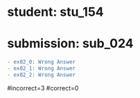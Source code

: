 # student: stu_154
# submission: sub_024

```diff
- ex02_0: Wrong Answer
- ex02_1: Wrong Answer
- ex02_2: Wrong Answer
```
#incorrect=3
#correct=0
